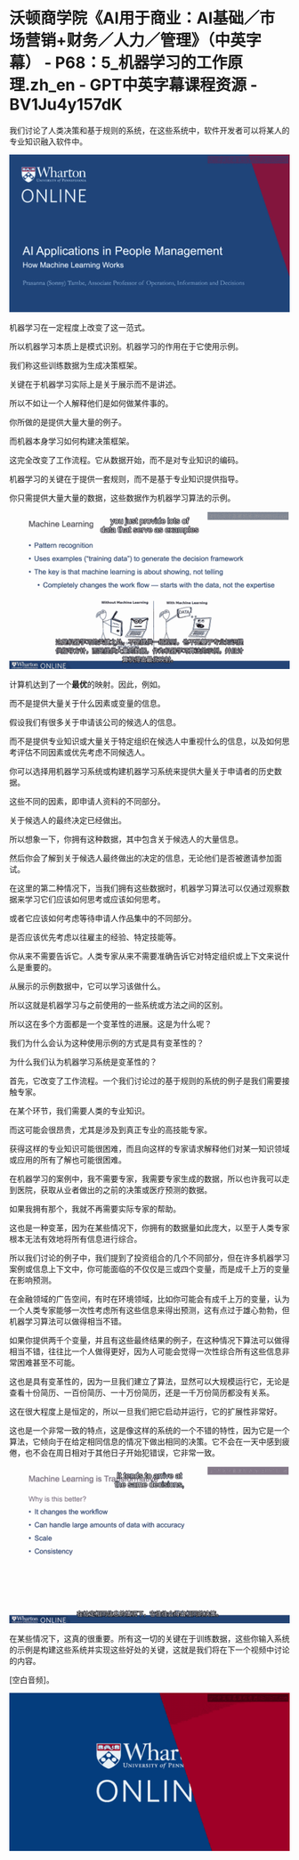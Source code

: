 # 沃顿商学院《AI用于商业：AI基础／市场营销+财务／人力／管理》（中英字幕） - P68：5_机器学习的工作原理.zh_en - GPT中英字幕课程资源 - BV1Ju4y157dK

我们讨论了人类决策和基于规则的系统，在这些系统中，软件开发者可以将某人的专业知识融入软件中。

![](img/743cf325b01b9308dcd18bd2fd3d01eb_1.png)

机器学习在一定程度上改变了这一范式。

所以机器学习本质上是模式识别。机器学习的作用在于它使用示例。

我们称这些训练数据为生成决策框架。

关键在于机器学习实际上是关于展示而不是讲述。

所以不如让一个人解释他们是如何做某件事的。

你所做的是提供大量大量的例子。

而机器本身学习如何构建决策框架。

这完全改变了工作流程。它从数据开始，而不是对专业知识的编码。

机器学习的关键在于提供一套规则，而不是基于专业知识提供指导。

你只需提供大量大量的数据，这些数据作为机器学习算法的示例。

![](img/743cf325b01b9308dcd18bd2fd3d01eb_3.png)

计算机达到了一个**最优**的映射。因此，例如。

而不是提供大量关于什么因素或变量的信息。

假设我们有很多关于申请该公司的候选人的信息。

而不是提供专业知识或大量关于特定组织在候选人中重视什么的信息，以及如何思考评估不同因素或优先考虑不同候选人。

你可以选择用机器学习系统或构建机器学习系统来提供大量关于申请者的历史数据。

这些不同的因素，即申请人资料的不同部分。

关于候选人的最终决定已经做出。

所以想象一下，你拥有这种数据，其中包含关于候选人的大量信息。

然后你会了解到关于候选人最终做出的决定的信息，无论他们是否被邀请参加面试。

在这里的第二种情况下，当我们拥有这些数据时，机器学习算法可以仅通过观察数据来学习它们应该如何思考或应该如何思考。

或者它应该如何考虑等待申请人作品集中的不同部分。

是否应该优先考虑以往雇主的经验、特定技能等。

你从来不需要告诉它。人类专家从来不需要准确告诉它对特定组织或上下文来说什么是重要的。

从展示的示例数据中，它可以学习该做什么。

所以这就是机器学习与之前使用的一些系统或方法之间的区别。

所以这在多个方面都是一个变革性的进展。这是为什么呢？

我们为什么会认为这种使用示例的方式是具有变革性的？

为什么我们认为机器学习系统是变革性的？

首先，它改变了工作流程。一个我们讨论过的基于规则的系统的例子是我们需要接触专家。

在某个环节，我们需要人类的专业知识。

而这可能会很昂贵，尤其是涉及到真正专业的高技能专家。

获得这样的专业知识可能很困难，而且向这样的专家请求解释他们对某一知识领域或应用的所有了解也可能很困难。

在机器学习的案例中，我不需要专家，我需要专家生成的数据，所以也许我可以走到医院，获取从业者做出的之前的决策或医疗预测的数据。

如果我拥有那个，我就不再需要实际专家的帮助。

这也是一种变革，因为在某些情况下，你拥有的数据量如此庞大，以至于人类专家根本无法有效地将所有信息进行综合。

所以我们讨论的例子中，我们提到了投资组合的几个不同部分，但在许多机器学习案例或信息上下文中，你可能面临的不仅仅是三或四个变量，而是成千上万的变量在影响预测。

在金融领域的广告空间，有时在环境领域，比如你可能会有成千上万的变量，认为一个人类专家能够一次性考虑所有这些信息来得出预测，这有点过于雄心勃勃，但机器学习算法可以做得相当不错。

如果你提供两千个变量，并且有这些最终结果的例子，在这种情况下算法可以做得相当不错，往往比一个人做得更好，因为人可能会觉得一次性综合所有这些信息非常困难甚至不可能。

这也是具有变革性的，因为一旦我们建立了算法，显然可以大规模运行它，无论是查看十份简历、一百份简历、一十万份简历，还是一千万份简历都没有关系。

这在很大程度上是恒定的，所以一旦我们把它启动并运行，它的扩展性非常好。

这也是一个非常一致的特点，这是像这样的系统的一个不错的特性，因为它是一个算法，它倾向于在给定相同信息的情况下做出相同的决策。它不会在一天中感到疲倦，也不会在周日相对于其他日子开始犯错误，它非常一致。

![](img/743cf325b01b9308dcd18bd2fd3d01eb_5.png)

在某些情况下，这真的很重要。所有这一切的关键在于训练数据，这些你输入系统的示例是构建这些系统并实现这些好处的关键，这就是我们将在下一个视频中讨论的内容。

[空白音频]。

![](img/743cf325b01b9308dcd18bd2fd3d01eb_7.png)
